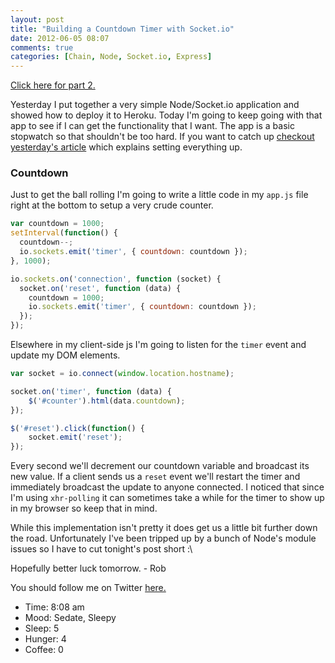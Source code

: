 ```yaml
---
layout: post
title: "Building a Countdown Timer with Socket.io"
date: 2012-06-05 08:07
comments: true
categories: [Chain, Node, Socket.io, Express]
---
```


[Click here for part 2.](http://robdodson.me/blog/2012/06/05/building-a-countdown-timer-with-socket-dot-io-pt-2/)

Yesterday I put together a very simple Node/Socket.io application and showed how to deploy it to Heroku. Today I'm going to keep going with that app to see if I can get the functionality that I want. The app is a basic stopwatch so that shouldn't be too hard. If you want to catch up [checkout yesterday's article](http://robdodson.me/blog/2012/06/04/deploying-your-first-node-dot-js-and-socket-dot-io-app-to-heroku/) which explains setting everything up.

### Countdown

Just to get the ball rolling I'm going to write a little code in my `app.js` file right at the bottom to setup a very crude counter.

``` js app.js  
var countdown = 1000;
setInterval(function() {
  countdown--;
  io.sockets.emit('timer', { countdown: countdown });
}, 1000);

io.sockets.on('connection', function (socket) {
  socket.on('reset', function (data) {
    countdown = 1000;
    io.sockets.emit('timer', { countdown: countdown });
  });
});
```

Elsewhere in my client-side js I'm going to listen for the `timer` event and update my DOM elements.

``` js main.js
var socket = io.connect(window.location.hostname);

socket.on('timer', function (data) {
    $('#counter').html(data.countdown);
});

$('#reset').click(function() {
    socket.emit('reset');
});
```

Every second we'll decrement our countdown variable and broadcast its new value. If a client sends us a `reset` event we'll restart the timer and immediately broadcast the update to anyone connected. I noticed that since I'm using `xhr-polling` it can sometimes take a while for the timer to show up in my browser so keep that in mind.

While this implementation isn't pretty it does get us a little bit further down the road. Unfortunately I've been tripped up by a bunch of Node's module issues so I have to cut tonight's post short :\

Hopefully better luck tomorrow. - Rob

You should follow me on Twitter [here.](http://twitter.com/rob_dodson)

- Time: 8:08 am
- Mood: Sedate, Sleepy
- Sleep: 5
- Hunger: 4
- Coffee: 0

